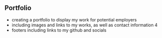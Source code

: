 ## Portfolio

   * creating a portfolio to display my work for potential employers
   * including images and links to my works, as well as contact information 4
   * footers including links to my github and socials